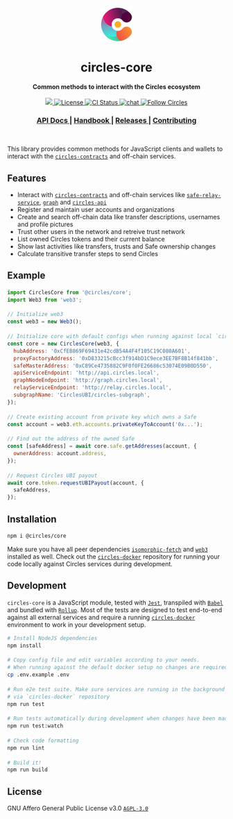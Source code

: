 <div align="center">
	<img width="80" src="https://raw.githubusercontent.com/CirclesUBI/.github/main/assets/logo.svg" />
</div>

<h1 align="center">circles-core</h1>

<div align="center">
 <strong>
   Common methods to interact with the Circles ecosystem
 </strong>
</div>

<br />

<div align="center">
  <!-- npm -->
  <a href="https://www.npmjs.com/package/@circles/core">
    <img src="https://img.shields.io/npm/v/@circles/core?style=flat-square&color=%23f14d48" height="18">
  </a>
  <!-- Licence -->
  <a href="https://github.com/CirclesUBI/circles-core/blob/main/LICENSE">
    <img src="https://img.shields.io/github/license/CirclesUBI/circles-core?style=flat-square&color=%23cc1e66" alt="License" height="18">
  </a>
  <!-- CI status -->
  <a href="https://github.com/CirclesUBI/circles-core/actions/workflows/tests.yml">
    <img src="https://img.shields.io/github/workflow/status/CirclesUBI/circles-core/Run%20tests?label=tests&style=flat-square&color=%2347cccb" alt="CI Status" height="18">
  </a>
  <!-- Discourse -->
  <a href="https://aboutcircles.com/">
    <img src="https://img.shields.io/discourse/topics?server=https%3A%2F%2Faboutcircles.com%2F&style=flat-square&color=%23faad26" alt="chat" height="18"/>
  </a>
  <!-- Twitter -->
  <a href="https://twitter.com/CirclesUBI">
    <img src="https://img.shields.io/twitter/follow/circlesubi.svg?label=twitter&style=flat-square&color=%23f14d48" alt="Follow Circles" height="18">
  </a>
</div>

<div align="center">
  <h3>
    <a href="https://circlesubi.github.io/circles-core/">
      API Docs
    </a>
    <span> | </span>
    <a href="https://handbook.joincircles.net">
      Handbook
    </a>
    <span> | </span>
    <a href="https://github.com/CirclesUBI/circles-core/releases">
      Releases
    </a>
    <span> | </span>
    <a href="https://github.com/CirclesUBI/.github/blob/main/CONTRIBUTING.md">
      Contributing
    </a>
  </h3>
</div>

<br/>

This library provides common methods for JavaScript clients and wallets to interact with the [`circles-contracts`] and off-chain services.

[`circles-contracts`]: https://github.com/CirclesUBI/circles-contracts

## Features

- Interact with [`circles-contracts`] and off-chain services like [`safe-relay-service`], [`graph`] and [`circles-api`]
- Register and maintain user accounts and organizations
- Create and search off-chain data like transfer descriptions, usernames and profile pictures
- Trust other users in the network and retreive trust network
- List owned Circles tokens and their current balance
- Show last activities like transfers, trusts and Safe ownership changes
- Calculate transitive transfer steps to send Circles

[`safe-relay-service`]: https://github.com/CirclesUBI/safe-relay-service
[`graph`]: https://thegraph.com/explorer/subgraph/circlesubi/circles
[`circles-api`]: https://github.com/CirclesUBI/circles-api

## Example

```js
import CirclesCore from '@circles/core';
import Web3 from 'web3';

// Initialize web3
const web3 = new Web3();

// Initialize core with default configs when running against local `circles-docker` setup
const core = new CirclesCore(web3, {
  hubAddress: '0xCfEB869F69431e42cdB54A4F4f105C19C080A601',
  proxyFactoryAddress: '0xD833215cBcc3f914bD1C9ece3EE7BF8B14f841bb',
  safeMasterAddress: '0xC89Ce4735882C9F0f0FE26686c53074E09B0D550',
  apiServiceEndpoint: 'http://api.circles.local',
  graphNodeEndpoint: 'http://graph.circles.local',
  relayServiceEndpoint: 'http://relay.circles.local',
  subgraphName: 'CirclesUBI/circles-subgraph',
});

// Create existing account from private key which owns a Safe
const account = web3.eth.accounts.privateKeyToAccount('0x...');

// Find out the address of the owned Safe
const [safeAddress] = await core.safe.getAddresses(account, {
  ownerAddress: account.address,
});

// Request Circles UBI payout
await core.token.requestUBIPayout(account, {
  safeAddress,
});
```

## Installation

```bash
npm i @circles/core
```

Make sure you have all peer dependencies [`isomorphic-fetch`] and [`web3`] installed as well. Check out the [`circles-docker`] repository for running your code locally against Circles services during development.

[`isomorphic-fetch`]: https://www.npmjs.com/package/isomorphic-fetch
[`web3`]: https://www.npmjs.com/package/web3

## Development

`circles-core` is a JavaScript module, tested with [`Jest`], transpiled with [`Babel`] and bundled with [`Rollup`]. Most of the tests are designed to test end-to-end against all external services and require a running [`circles-docker`] environment to work in your development setup.

```bash
# Install NodeJS dependencies
npm install

# Copy config file and edit variables according to your needs.
# When running against the default docker setup no changes are required here
cp .env.example .env

# Run e2e test suite. Make sure services are running in the background
# via `circles-docker` repository
npm run test

# Run tests automatically during development when changes have been made
npm run test:watch

# Check code formatting
npm run lint

# Build it!
npm run build
```

[`Jest`]: https://jestjs.io
[`Babel`]: https://babeljs.io
[`Rollup`]: https://rollupjs.org
[`circles-docker`]: https://github.com/CirclesUBI/circles-docker

## License

GNU Affero General Public License v3.0 [`AGPL-3.0`]

[`AGPL-3.0`]: https://github.com/CirclesUBI/circles-core/blob/main/LICENSE
